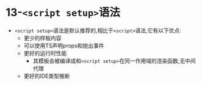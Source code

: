 # 13-`<script setup>`语法

- `<script setup>`语法是默认推荐的,相比于`<script>`语法,它有以下优点:
  - 更少的样板内容
  - 可以使用TS声明props和抛出事件
  - 更好的运行时性能
    - 其模板会被编译成和`<script setup>`在同一作用域的渲染函数,无中间代理
  - 更好的IDE类型推断